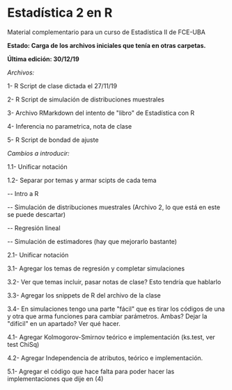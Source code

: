 # Estadística 2 en R 
Material complementario para un curso de Estadística II de FCE-UBA



**Estado: Carga de los archivos iniciales que tenía en otras carpetas.**

**Última edición: 30/12/19**

_Archivos:_

1- R Script de clase dictada el 27/11/19

2- R Script de simulación de distribuciones muestrales

3- Archivo RMarkdown del intento de "libro" de Estadística con R

4- Inferencia no parametrica, nota de clase

5- R Script de bondad de ajuste


_Cambios a introducir:_

1.1- Unificar notación

1.2- Separar por temas y armar scipts de cada tema

-- Intro a R

-- Simulación de distribuciones muestrales (Archivo 2, lo que está en este se puede descartar)

-- Regresión lineal

-- Simulación de estimadores (hay que mejorarlo bastante)


2.1- Unificar notación

3.1- Agregar los temas de regresión y completar simulaciones

3.2- Ver que temas incluir, pasar notas de clase? Esto tendría que hablarlo

3.3- Agregar los snippets de R del archivo de la clase

3.4- En simulaciones tengo una parte "fácil" que es tirar los códigos de una y otra que arma funciones para cambiar parámetros. Ambas? Dejar la "difícil" en un apartado? Ver qué hacer.


4.1- Agregar Kolmogorov-Smirnov teórico e implementación (ks.test, ver test ChiSq)

4.2- Agregar Independencia de atributos, teórico e implementación.


5.1- Agregar el código que hace falta para poder hacer las implementaciones que dije en (4)

